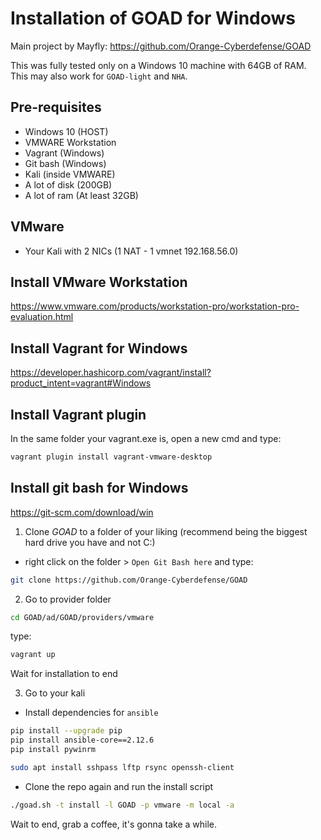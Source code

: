 # Installation of GOAD for Windows

Main project by Mayfly: https://github.com/Orange-Cyberdefense/GOAD

This was fully tested only on a Windows 10 machine with 64GB of RAM. 
This may also work for `GOAD-light` and `NHA`.


## Pre-requisites
- Windows 10 (HOST)
- VMWARE Workstation 
- Vagrant (Windows)
- Git bash (Windows)
- Kali (inside VMWARE)
- A lot of disk (200GB)
- A lot of ram (At least 32GB)

## VMware
- Your Kali with 2 NICs (1 NAT - 1 vmnet 192.168.56.0)

## Install VMware Workstation 
https://www.vmware.com/products/workstation-pro/workstation-pro-evaluation.html

## Install Vagrant for Windows
https://developer.hashicorp.com/vagrant/install?product_intent=vagrant#Windows

## Install Vagrant plugin 
In the same folder your vagrant.exe is, open a new cmd and type:
```bash
vagrant plugin install vagrant-vmware-desktop
```

## Install git bash for Windows
https://git-scm.com/download/win

1. Clone *GOAD* to a folder of your liking (recommend being the biggest hard drive you have and not C:)
- right click on the folder > `Open Git Bash here` and type:
```bash
git clone https://github.com/Orange-Cyberdefense/GOAD
```
2. Go to provider folder
```bash
cd GOAD/ad/GOAD/providers/vmware
```
type:
```bash
vagrant up
```
Wait for installation to end

3. Go to your kali
   
- Install dependencies for `ansible`

```bash
pip install --upgrade pip
pip install ansible-core==2.12.6
pip install pywinrm

sudo apt install sshpass lftp rsync openssh-client
```
- Clone the repo again and run the install script

```bash
./goad.sh -t install -l GOAD -p vmware -m local -a
```
Wait to end, grab a coffee, it's gonna take a while.



